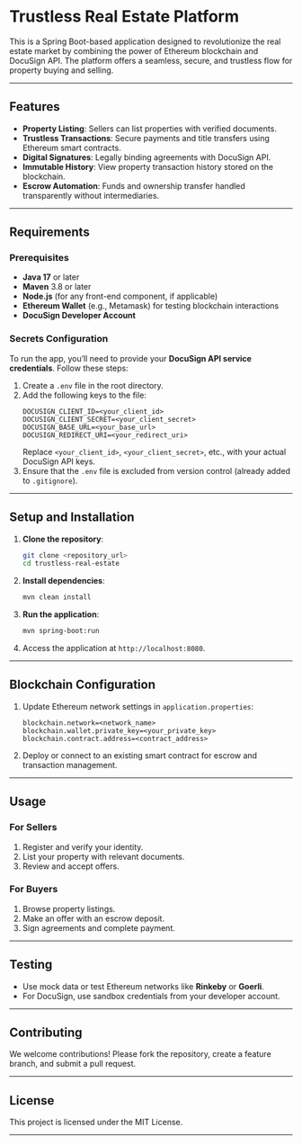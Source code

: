 # **Trustless Real Estate Platform**

This is a Spring Boot-based application designed to revolutionize the real estate market by combining the power of Ethereum blockchain and DocuSign API. The platform offers a seamless, secure, and trustless flow for property buying and selling.

---

## **Features**
- **Property Listing**: Sellers can list properties with verified documents.
- **Trustless Transactions**: Secure payments and title transfers using Ethereum smart contracts.
- **Digital Signatures**: Legally binding agreements with DocuSign API.
- **Immutable History**: View property transaction history stored on the blockchain.
- **Escrow Automation**: Funds and ownership transfer handled transparently without intermediaries.

---

## **Requirements**
### **Prerequisites**
- **Java 17** or later
- **Maven** 3.8 or later
- **Node.js** (for any front-end component, if applicable)
- **Ethereum Wallet** (e.g., Metamask) for testing blockchain interactions
- **DocuSign Developer Account**

### **Secrets Configuration**
To run the app, you’ll need to provide your **DocuSign API service credentials**. Follow these steps:

1. Create a `.env` file in the root directory.
2. Add the following keys to the file:
   ```properties
   DOCUSIGN_CLIENT_ID=<your_client_id>
   DOCUSIGN_CLIENT_SECRET=<your_client_secret>
   DOCUSIGN_BASE_URL=<your_base_url>
   DOCUSIGN_REDIRECT_URI=<your_redirect_uri>
   ```
   Replace `<your_client_id>`, `<your_client_secret>`, etc., with your actual DocuSign API keys.
3. Ensure that the `.env` file is excluded from version control (already added to `.gitignore`).

---

## **Setup and Installation**
1. **Clone the repository**:
   ```bash
   git clone <repository_url>
   cd trustless-real-estate
   ```

2. **Install dependencies**:
   ```bash
   mvn clean install
   ```

3. **Run the application**:
   ```bash
   mvn spring-boot:run
   ```

4. Access the application at `http://localhost:8080`.

---

## **Blockchain Configuration**
1. Update Ethereum network settings in `application.properties`:
   ```properties
   blockchain.network=<network_name>
   blockchain.wallet.private_key=<your_private_key>
   blockchain.contract.address=<contract_address>
   ```

2. Deploy or connect to an existing smart contract for escrow and transaction management.

---

## **Usage**
### **For Sellers**
1. Register and verify your identity.
2. List your property with relevant documents.
3. Review and accept offers.

### **For Buyers**
1. Browse property listings.
2. Make an offer with an escrow deposit.
3. Sign agreements and complete payment.

---

## **Testing**
- Use mock data or test Ethereum networks like **Rinkeby** or **Goerli**.
- For DocuSign, use sandbox credentials from your developer account.

---

## **Contributing**
We welcome contributions! Please fork the repository, create a feature branch, and submit a pull request.

---

## **License**
This project is licensed under the MIT License.

---

